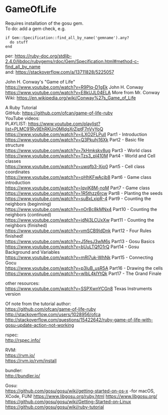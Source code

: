 # GameOfLife
Requires installation of the gosu gem.  
To do: add a gem check, e.g.  
```
if Gem::Specification::find_all_by_name('gemname').any?
  do stuff
end
```
per: https://ruby-doc.org/stdlib-2.4.0/libdoc/rubygems/rdoc/Gem/Specification.html#method-c-find_all_by_name  
and: https://stackoverflow.com/a/13711828/5225057  

John H. Conway's "Game of Life"  
https://www.youtube.com/watch?v=R9Plq-D1gEk John H. Conway  
https://www.youtube.com/watch?v=E8kUJL04ELA More from Mr. Conway  
Wiki: https://en.wikipedia.org/wiki/Conway%27s_Game_of_Life  

A Ruby Tutorial  
GitHub: https://github.com/ofcan/game-of-life-ruby  
YouTube videos:  
PLAYLIST: https://www.youtube.com/playlist?list=PLMC91Ry9EhRKUn0MIdgXrZiptF7nVyYoQ  
https://www.youtube.com/watch?v=iLXO2FLPulI Part1 - Introduction  
https://www.youtube.com/watch?v=Q3Pkuhj16Xk Part2 - Basic file structure  
https://www.youtube.com/watch?v=7kHmkskv8ug Part3 - World class  
https://www.youtube.com/watch?v=Tzs3_pl410M Part4 - World and Cell classes  
https://www.youtube.com/watch?v=uwqfb3-Xjo0 Part5 - Cell class coordinates  
https://www.youtube.com/watch?v=oHhKFwAcjb8 Part6 - Game class introduction  
https://www.youtube.com/watch?v=lqviK8M-noM Part7 - Game class  
https://www.youtube.com/watch?v=1R5thzz6rcw Part8 - Planting the seeds  
https://www.youtube.com/watch?v=suBxLxipR-4 Part9 - Counting the neighbors (beginning)  
https://www.youtube.com/watch?v=nOrBc8kMNx4 Part10 - Counting the neighbors (continued)  
https://www.youtube.com/watch?v=jdNj3LCUxXw Part11 - Counting the neighbors (finished)  
https://www.youtube.com/watch?v=vmSCB9IdDnk Part12 - Four Rules finished!  
https://www.youtube.com/watch?v=J5fesJ3wM6s Part13 - Gosu Basics  
https://www.youtube.com/watch?v=bUuLTQfO1rQ Part14 - Gosu Background and Variables  
https://www.youtube.com/watch?v=mRI7uk-WhNk Part15 - Connecting Gocu  
https://www.youtube.com/watch?v=p3luB_usR5A Part16 - Drawing the cells  
https://www.youtube.com/watch?v=wIbL4klYtQk Part17 - The Grand Finale  

other resources:   
https://www.youtube.com/watch?v=SSPXwnYCGn8 Texas Instruments version  

Of note from the tutorial author:  
https://github.com/ofcan/game-of-life-ruby  
http://stackoverflow.com/users/1028956/ofca  
http://stackoverflow.com/questions/15422642/ruby-game-of-life-with-gosu-update-action-not-working  

rspec:  
http://rspec.info/  

RVM:  
https://rvm.io/  
https://rvm.io/rvm/install  

bundler:  
http://bundler.io/  

Gosu:  
https://github.com/gosu/gosu/wiki/getting-started-on-os-x -for macOS, XCode, FUN!
https://www.libgosu.org/ruby.html
https://www.libgosu.org/  
https://github.com/gosu/gosu/wiki/Getting-Started-on-Linux  
https://github.com/gosu/gosu/wiki/ruby-tutorial  
